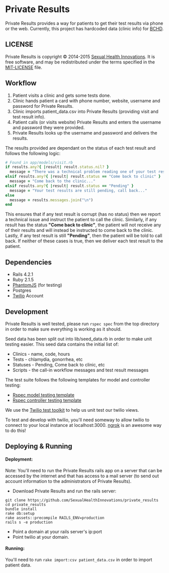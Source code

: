 # Private Results
Private Results provides a way for patients to get their test results via phone or the web. Currently, this project has hardcoded data (clinic info) for [BCHD](http://health.baltimorecity.gov/).

## LICENSE
Private Results is copyright © 2014-2015 [Sexual Health Innovations](http://www.sexualhealthinnovations.org/). It is free software, and may be redistributed under the terms specified in the [MIT-LICENSE](MIT-LICENSE.md) file.

## Workflow
1. Patient visits a clinic and gets some tests done.
2. Clinic hands patient a card with phone number, website, username and password for Private Results.
3. Clinic imports patient_data.csv into Private Results (providing visit and test result info).
4. Patient calls (or visits website) Private Results and enters the username and password they were provided.
5. Private Results looks up the username and password and delivers the results.

The results provided are dependant on the status of each test result and follows the following logic:
```ruby
# Found in app/models/visit.rb
if results.any?{ |result| result.status.nil? }
  message = "There was a technical problem reading one of your test results..."
elsif results.any?{ |result| result.status == "Come back to clinic" }
  message = "Come back to the clinic..."
elsif results.any?{ |result| result.status == "Pending" }
  message = "Your test results are still pending, call back..."
else
  message = results.messages.join("\n")
end
```

This ensures that if any test result is corrupt (has no status) then we report a technical issue and
instruct the patient to call the clinic. Similarly, if any result has the status **"Come back to clinic"**,
the patient will not receive any of their results and will instead be instructed to come back to the clinic.
Lastly, if any test result is still **"Pending"**, then the patient will be told to call back.
If neither of these cases is true, then we deliver each test result to the patient.

## Dependencies
* Rails 4.2.1
* Ruby 2.1.5
* [PhantomJS](https://github.com/teampoltergeist/poltergeist#installing-phantomjs) (for testing)
* Postgres
* [Twilio](https://twilio.com/) Account


## Development
Private Results is well tested, please run `rspec spec` from the top directory in order to make sure everything is working as it should.

Seed data has been split out into lib/seed_data.rb in order to make unit testing easier. This seed data contains the initial list of:
* Clinics - name, code, hours
* Tests - chlamydia, gonorrhea, etc
* Statuses - Pending, Come back to clinic, etc
* Scripts - the call-in workflow messages and test result messages 

The test suite follows the following templates for model and controller testing:
* [Rspec model testing template](https://gist.github.com/kyletcarlson/6234923)
* [Rspec controller testing template](https://gist.github.com/eliotsykes/5b71277b0813fbc0df56)

We use the [Twilio test toolkit](https://www.twilio.com/blog/2012/10/twilio-test-toolkit.html) to help us unit test our twilio views.

To test and develop with twilio, you'll need someway to allow twilio to connect to your local instance at localhost:3000. 
[ngrok](https://ngrok.com/) is an awesome way to do this!


## Deploying & Running
#### Deployment:
Note: You'll need to run the Private Results rails app on a server that can be accessed by the internet and that has access to a mail server (to send out account information to the administrators of Private Results).

* Download Private Results and run the rails server:
```
git clone https://github.com/SexualHealthInnovations/private_results
cd private_results
bundle install
rake db:setup
rake assets::precompile RAILS_ENV=production
rails s -e production
```
* Point a domain at your rails server's ip:port
* Point twilio at your domain.

#### Running:
You'll need to run `rake import:csv patient_data.csv` in order to import patient data.
